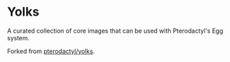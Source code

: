 # Yolks

A curated collection of core images that can be used with Pterodactyl's Egg system. 

Forked from [pterodactyl/yolks](https://github.com/pterodactyl/yolks).
